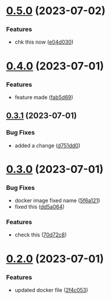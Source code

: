# [0.5.0](https://github.com/vishuhanda/nginx-app/compare/v0.4.0...v0.5.0) (2023-07-02)


### Features

* chk this now ([e04d030](https://github.com/vishuhanda/nginx-app/commit/e04d030f6e5099be590d1c66a25a8c89f4c11848))



# [0.4.0](https://github.com/vishuhanda/nginx-app/compare/v0.3.1...v0.4.0) (2023-07-01)


### Features

* feature made ([fab5d69](https://github.com/vishuhanda/nginx-app/commit/fab5d6940d0f190eaa2e9368f78152eea1c51df0))



## [0.3.1](https://github.com/vishuhanda/nginx-app/compare/v0.3.0...v0.3.1) (2023-07-01)


### Bug Fixes

* added a change ([d751dd0](https://github.com/vishuhanda/nginx-app/commit/d751dd026b449c215cbcf53fabbbb1bf771f91e4))



# [0.3.0](https://github.com/vishuhanda/nginx-app/compare/v0.2.0...v0.3.0) (2023-07-01)


### Bug Fixes

* docker image fixed name ([5f6a121](https://github.com/vishuhanda/nginx-app/commit/5f6a12189ae83c82055f28af24e07c0dc7142282))
* fixed this ([dd5a064](https://github.com/vishuhanda/nginx-app/commit/dd5a064853c3994e45ff71b6a4007f0f7fb2ff78))


### Features

* check this ([70d72c8](https://github.com/vishuhanda/nginx-app/commit/70d72c8144cd6030400bd136d953a3e0b25363be))



# [0.2.0](https://github.com/vishuhanda/nginx-app/compare/v0.1.0...v0.2.0) (2023-07-01)


### Features

* updated docker file ([2f4c053](https://github.com/vishuhanda/nginx-app/commit/2f4c0533b355370d9ab40e5b37504d43ba87079d))



